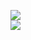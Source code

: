 [![](https://img.shields.io/badge/Made%20With-Github%20Spray-lightgrey.svg?style=for-the-badge&logo=github)](https://github.com/Annihil/github-spray#26053)  
[![](https://i.imgur.com/2DrTn0Z.gif)](https://github.com/Annihil/github-spray)